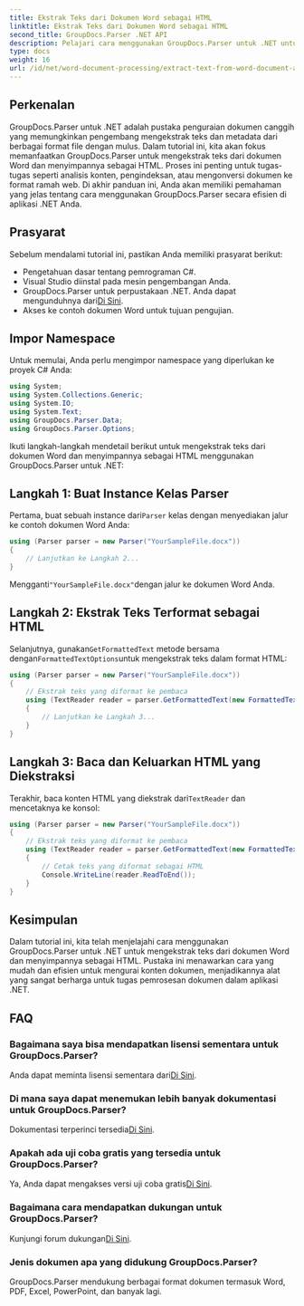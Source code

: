 ```yaml
---
title: Ekstrak Teks dari Dokumen Word sebagai HTML
linktitle: Ekstrak Teks dari Dokumen Word sebagai HTML
second_title: GroupDocs.Parser .NET API
description: Pelajari cara menggunakan GroupDocs.Parser untuk .NET untuk mengekstrak teks dari dokumen Word dan menyimpannya sebagai HTML. Tutorial langkah demi langkah dengan contoh kode.
type: docs
weight: 16
url: /id/net/word-document-processing/extract-text-from-word-document-as-html/
---
```

## Perkenalan
GroupDocs.Parser untuk .NET adalah pustaka penguraian dokumen canggih yang memungkinkan pengembang mengekstrak teks dan metadata dari berbagai format file dengan mulus. Dalam tutorial ini, kita akan fokus memanfaatkan GroupDocs.Parser untuk mengekstrak teks dari dokumen Word dan menyimpannya sebagai HTML. Proses ini penting untuk tugas-tugas seperti analisis konten, pengindeksan, atau mengonversi dokumen ke format ramah web. Di akhir panduan ini, Anda akan memiliki pemahaman yang jelas tentang cara menggunakan GroupDocs.Parser secara efisien di aplikasi .NET Anda.
## Prasyarat
Sebelum mendalami tutorial ini, pastikan Anda memiliki prasyarat berikut:
- Pengetahuan dasar tentang pemrograman C#.
- Visual Studio diinstal pada mesin pengembangan Anda.
-  GroupDocs.Parser untuk perpustakaan .NET. Anda dapat mengunduhnya dari[Di Sini](https://releases.groupdocs.com/parser/net/).
- Akses ke contoh dokumen Word untuk tujuan pengujian.
## Impor Namespace
Untuk memulai, Anda perlu mengimpor namespace yang diperlukan ke proyek C# Anda:
```csharp
using System;
using System.Collections.Generic;
using System.IO;
using System.Text;
using GroupDocs.Parser.Data;
using GroupDocs.Parser.Options;
```
Ikuti langkah-langkah mendetail berikut untuk mengekstrak teks dari dokumen Word dan menyimpannya sebagai HTML menggunakan GroupDocs.Parser untuk .NET:
## Langkah 1: Buat Instance Kelas Parser
 Pertama, buat sebuah instance dari`Parser` kelas dengan menyediakan jalur ke contoh dokumen Word Anda:
```csharp
using (Parser parser = new Parser("YourSampleFile.docx"))
{
    // Lanjutkan ke Langkah 2...
}
```
 Mengganti`"YourSampleFile.docx"`dengan jalur ke dokumen Word Anda.
## Langkah 2: Ekstrak Teks Terformat sebagai HTML
 Selanjutnya, gunakan`GetFormattedText` metode bersama dengan`FormattedTextOptions`untuk mengekstrak teks dalam format HTML:
```csharp
using (Parser parser = new Parser("YourSampleFile.docx"))
{
    // Ekstrak teks yang diformat ke pembaca
    using (TextReader reader = parser.GetFormattedText(new FormattedTextOptions(FormattedTextMode.Html)))
    {
        // Lanjutkan ke Langkah 3...
    }
}
```
## Langkah 3: Baca dan Keluarkan HTML yang Diekstraksi
 Terakhir, baca konten HTML yang diekstrak dari`TextReader` dan mencetaknya ke konsol:
```csharp
using (Parser parser = new Parser("YourSampleFile.docx"))
{
    // Ekstrak teks yang diformat ke pembaca
    using (TextReader reader = parser.GetFormattedText(new FormattedTextOptions(FormattedTextMode.Html)))
    {
        // Cetak teks yang diformat sebagai HTML
        Console.WriteLine(reader.ReadToEnd());
    }
}
```
## Kesimpulan
Dalam tutorial ini, kita telah menjelajahi cara menggunakan GroupDocs.Parser untuk .NET untuk mengekstrak teks dari dokumen Word dan menyimpannya sebagai HTML. Pustaka ini menawarkan cara yang mudah dan efisien untuk mengurai konten dokumen, menjadikannya alat yang sangat berharga untuk tugas pemrosesan dokumen dalam aplikasi .NET.

## FAQ
### Bagaimana saya bisa mendapatkan lisensi sementara untuk GroupDocs.Parser?
 Anda dapat meminta lisensi sementara dari[Di Sini](https://purchase.groupdocs.com/temporary-license/).
### Di mana saya dapat menemukan lebih banyak dokumentasi untuk GroupDocs.Parser?
 Dokumentasi terperinci tersedia[Di Sini](https://reference.groupdocs.com/parser/net/).
### Apakah ada uji coba gratis yang tersedia untuk GroupDocs.Parser?
 Ya, Anda dapat mengakses versi uji coba gratis[Di Sini](https://releases.groupdocs.com/).
### Bagaimana cara mendapatkan dukungan untuk GroupDocs.Parser?
 Kunjungi forum dukungan[Di Sini](https://forum.groupdocs.com/c/parser/17).
### Jenis dokumen apa yang didukung GroupDocs.Parser?
GroupDocs.Parser mendukung berbagai format dokumen termasuk Word, PDF, Excel, PowerPoint, dan banyak lagi.